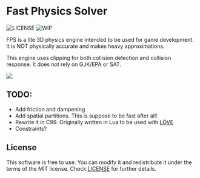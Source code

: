 

# Fast Physics Solver
![LICENSE](https://img.shields.io/badge/LICENSE-MIT-green.svg) ![WIP](https://img.shields.io/badge/WIP-yellow.svg)

FPS is a lite 3D physics engine intended to be used for game development. It is NOT physically accurate and makes heavy approximations.

This engine uses clipping for both collision detection and collision response. It does not rely on GJK/EPA or SAT.

<img src="/screenshots/mBAgMbm.gif?raw=true">

## TODO:
- Add friction and dampening
- Add spatial partitions. This is suppose to be fast after all!
- Rewrite it in C99. Originally written in Lua to be used with [LÖVE](https://github.com/love2d/love)
- Constraints?

## License
This software is free to use. You can modify it and redistribute it under the terms of the 
MIT license. Check [LICENSE](LICENSE) for further details.
